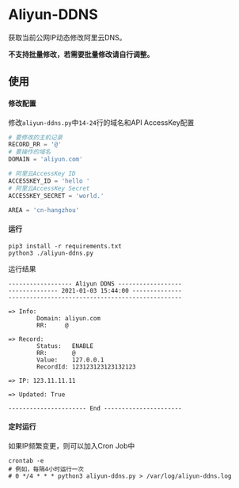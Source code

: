 # Aliyun-DDNS

获取当前公网IP动态修改阿里云DNS。

**不支持批量修改，若需要批量修改请自行调整。**

## 使用

#### 修改配置

修改`aliyun-ddns.py`中`14-24`行的域名和API AccessKey配置

```python
# 要修改的主机记录
RECORD_RR = '@'
# 要操作的域名
DOMAIN = 'aliyun.com'

# 阿里云AccessKey ID
ACCESSKEY_ID = 'hello '
# 阿里云AccessKey Secret
ACCESSKEY_SECRET = 'world.'

AREA = 'cn-hangzhou'
```

#### 运行

```shell
pip3 install -r requirements.txt
python3 ./aliyun-ddns.py
```

运行结果

```
------------------ Aliyun DDNS ------------------
-------------- 2021-01-03 15:44:00 --------------
-------------------------------------------------

=> Info:
        Domain: aliyun.com
        RR:     @

=> Record:
        Status:   ENABLE
        RR:       @
        Value:    127.0.0.1
        RecordId: 123123123123132123

=> IP: 123.11.11.11

=> Updated: True

---------------------- End ----------------------
```


#### 定时运行

如果IP频繁变更，则可以加入Cron Job中

```shell
crontab -e
# 例如，每隔4小时运行一次
# 0 */4 * * * python3 aliyun-ddns.py > /var/log/aliyun-ddns.log
```
